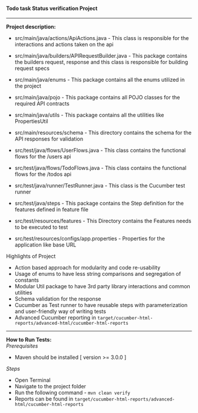#### Todo task Status verification Project ####
____________________________________
**Project description:**
- src/main/java/actions/ApiActions.java - This class is responsible for the interactions and actions taken on the api
- src/main/java/builders/APIRequestBuilder.java - This package contains the builders request, response and this class is responsible for building request specs
- src/main/java/enums - This package contains all the enums utilized in the project
- src/main/java/pojo - This package contains all POJO classes for the required API contracts
- src/main/java/utils - This package contains all the utilities like PropertiesUtil
- src/main/resources/schema - This directory contains the schema for the API responses for validation

- src/test/java/flows/UserFlows.java - This class contains the functional flows for the /users api
- src/test/java/flows/TodoFlows.java - This class contains the functional flows for the /todos api
- src/test/java/runner/TestRunner.java - This class is the Cucumber test runner
- src/test/java/steps  - This package contains the Step definition for the features defined in feature file
- src/test/resources/features - This Directory contains the Features needs to be executed to test
- src/test/resources/configs/app.properties - Properties for the application like base URL

Highlights of Project
- Action based approach for modularity and code re-usability
- Usage of enums to have less string comparisons and segregation of constants
- Modular Util package to have 3rd party library interactions and common utilities
- Schema validation for the response
- Cucumber as Test runner to have reusable steps with parameterization and user-friendly way of writing tests
- Advanced Cucumber reporting in `target/cucumber-html-reports/advanced-html/cucumber-html-reports`

_______

**How to Run Tests:**
<br>
_Prerequisites_
- Maven should be installed [ version >= 3.0.0 ]

_Steps_
- Open Terminal
- Navigate to the project folder
- Run the following command - `mvn clean verify`
- Reports can be found in `target/cucumber-html-reports/advanced-html/cucumber-html-reports`